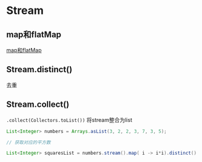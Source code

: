 # Stream

## map和flatMap
[map和flatMap](flatMap和map.md)

## Stream.distinct()
去重

## Stream.collect()
`.collect(Collectors.toList())` 将stream整合为list
```java
List<Integer> numbers = Arrays.asList(3, 2, 2, 3, 7, 3, 5);

// 获取对应的平方数

List<Integer> squaresList = numbers.stream().map( i -> i*i).distinct().collect(Collectors.toList());
```

